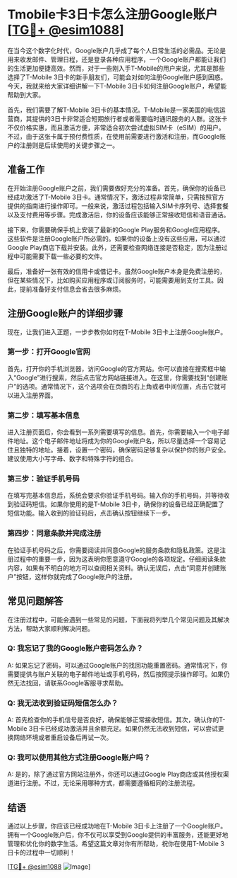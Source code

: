 # Tmobile卡3日卡怎么注册Google账户[[TG💪+ @esim1088](https://t.me/s/esim1088)]

在当今这个数字化时代，Google账户几乎成了每个人日常生活的必需品。无论是用来收发邮件、管理日程，还是登录各种应用程序，一个Google账户都能让我们的生活更加便捷高效。然而，对于一些刚入手T-Mobile的用户来说，尤其是那些选择了T-Mobile 3日卡的新手朋友们，可能会对如何注册Google账户感到困惑。今天，我就来给大家详细讲解一下T-Mobile 3日卡如何注册Google账户，希望能帮助到大家。

首先，我们需要了解T-Mobile 3日卡的基本情况。T-Mobile是一家美国的电信运营商，其提供的3日卡非常适合短期旅行者或者需要临时通讯服务的人群。这张卡不仅价格实惠，而且激活方便，非常适合初次尝试虚拟SIM卡（eSIM）的用户。不过，由于这张卡属于预付费性质，在使用前需要进行激活和注册，而Google账户的注册则是后续使用的关键步骤之一。

## **准备工作**

在开始注册Google账户之前，我们需要做好充分的准备。首先，确保你的设备已经成功激活了T-Mobile 3日卡。通常情况下，激活过程非常简单，只需按照官方提供的指南进行操作即可。一般来说，激活过程包括输入SIM卡序列号、选择套餐以及支付费用等步骤。完成激活后，你的设备应该能够正常接收短信和语音通话。

接下来，你需要确保手机上安装了最新的Google Play服务和Google应用程序。这些软件是注册Google账户所必需的。如果你的设备上没有这些应用，可以通过Google Play商店下载并安装。此外，还需要检查网络连接是否稳定，因为注册过程中可能需要下载一些必要的文件。

最后，准备好一张有效的信用卡或借记卡。虽然Google账户本身是免费注册的，但在某些情况下，比如购买应用程序或订阅服务时，可能需要用到支付工具。因此，提前准备好支付信息会省去很多麻烦。

## 注册Google账户的详细步骤

现在，让我们进入正题，一步步教你如何在T-Mobile 3日卡上注册Google账户。

### 第一步：打开Google官网

首先，打开你的手机浏览器，访问Google的官方网站。你可以直接在搜索框中输入“Google”进行搜索，然后点击官方网站链接进入。在这里，你需要找到“创建账户”的选项。通常情况下，这个选项会在页面的右上角或者中间位置，点击它就可以进入注册界面。

### 第二步：填写基本信息

进入注册页面后，你会看到一系列需要填写的信息。首先，你需要输入一个电子邮件地址。这个电子邮件地址将成为你的Google账户名，所以尽量选择一个容易记住且独特的地址。接着，设置一个密码，确保密码足够复杂以保护你的账户安全。建议使用大小写字母、数字和特殊字符的组合。

### 第三步：验证手机号码

在填写完基本信息后，系统会要求你验证手机号码。输入你的手机号码，并等待收到验证码短信。如果你使用的是T-Mobile 3日卡，确保你的设备已经正确配置了短信功能。输入收到的验证码后，点击确认按钮继续下一步。

### 第四步：同意条款并完成注册

在验证手机号码之后，你需要阅读并同意Google的服务条款和隐私政策。这是注册过程中的重要一步，因为这表明你愿意遵守Google的各项规定。仔细阅读条款内容，如果有不明白的地方可以查阅相关资料。确认无误后，点击“同意并创建账户”按钮，这样你就完成了Google账户的注册。

## 常见问题解答

在注册过程中，可能会遇到一些常见的问题，下面我将列举几个常见问题及其解决方法，帮助大家顺利解决问题。

### Q: 我忘记了我的Google账户密码怎么办？

A: 如果忘记了密码，可以通过Google账户的找回功能重置密码。通常情况下，你需要提供与账户关联的电子邮件地址或手机号码，然后按照提示操作即可。如果仍然无法找回，请联系Google客服寻求帮助。

### Q: 我无法收到验证码短信怎么办？

A: 首先检查你的手机信号是否良好，确保能够正常接收短信。其次，确认你的T-Mobile 3日卡已经成功激活并且余额充足。如果仍然无法收到短信，可以尝试更换网络环境或者重启设备后再试一次。

### Q: 我可以使用其他方式注册Google账户吗？

A: 是的，除了通过官方网站注册外，你还可以通过Google Play商店或其他授权渠道进行注册。不过，无论采用哪种方式，都需要遵循相同的注册流程。

## 结语

通过以上步骤，你应该已经成功地在T-Mobile 3日卡上注册了一个Google账户。拥有一个Google账户后，你不仅可以享受到Google提供的丰富服务，还能更好地管理和优化你的数字生活。希望这篇文章对你有所帮助，祝你在使用T-Mobile 3日卡的过程中一切顺利！

[[TG💪+ @esim1088](https://t.me/s/esim1088) ![Image](https://i.postimg.cc/4NQfJmqS/Snipaste-2025-05-13-00-14-12.png)]